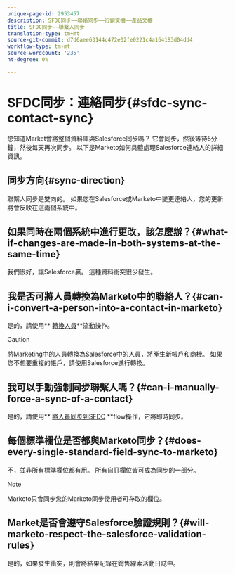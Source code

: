 ```yaml
---
unique-page-id: 2953457
description: SFDC同步——聯絡同步——行銷文檔——產品文檔
title: SFDC同步——聯繫人同步
translation-type: tm+mt
source-git-commit: d7d6aee63144c472e02fe0221c4a164183d04dd4
workflow-type: tm+mt
source-wordcount: '235'
ht-degree: 0%

---
```



# SFDC同步：連絡同步{#sfdc-sync-contact-sync}

您知道Market會將整個資料庫與Salesforce同步嗎？ 它會同步，然後等待5分鐘，然後每天再次同步。 以下是Marketo如何具體處理Salesforce連絡人的詳細資訊。

## 同步方向{#sync-direction}

聯繫人同步是雙向的。 如果您在Salesforce或Marketo中變更連絡人，您的更新將會反映在這兩個系統中。

## 如果同時在兩個系統中進行更改，該怎麼辦？{#what-if-changes-are-made-in-both-systems-at-the-same-time}

我們很好，讓Salesforce贏。 這種資料衝突很少發生。

## 我是否可將人員轉換為Marketo中的聯絡人？{#can-i-convert-a-person-into-a-contact-in-marketo}

是的，請使用** [轉換人員](../../../../product-docs/core-marketo-concepts/smart-campaigns/flow-actions/convert-person.md)**流動操作。

>[!CAUTION]
>
>將Marketing中的人員轉換為Salesforce中的人員，將產生新帳戶和商機。 如果您不想要重複的帳戶，請使用Salesforce進行轉換。

## 我可以手動強制同步聯繫人嗎？{#can-i-manually-force-a-sync-of-a-contact}

是的，請使用** [將人員同步到SFDC](../../../../product-docs/core-marketo-concepts/smart-campaigns/salesforce-flow-actions/sync-person-to-sfdc.md) **flow操作，它將即時同步。

## 每個標準欄位是否都與Marketo同步？{#does-every-single-standard-field-sync-to-marketo}

不，並非所有標準欄位都有用。 所有自訂欄位皆可成為同步的一部分。

>[!NOTE]
>
>Marketo只會同步您的Marketo同步使用者可存取的欄位。

## Market是否會遵守Salesforce驗證規則？{#will-marketo-respect-the-salesforce-validation-rules}

是的，如果發生衝突，則會將結果記錄在銷售線索活動日誌中。
